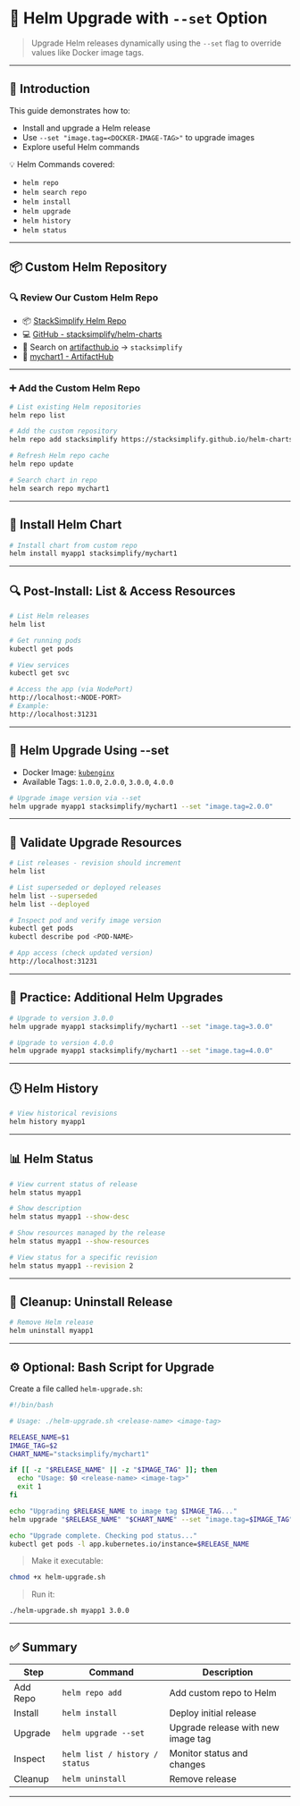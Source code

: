 # 🚀 Helm Upgrade with `--set` Option

> Upgrade Helm releases dynamically using the `--set` flag to override values like Docker image tags.

---

## 📘 Introduction

This guide demonstrates how to:

* Install and upgrade a Helm release
* Use `--set "image.tag=<DOCKER-IMAGE-TAG>"` to upgrade images
* Explore useful Helm commands

💡 Helm Commands covered:

* `helm repo`
* `helm search repo`
* `helm install`
* `helm upgrade`
* `helm history`
* `helm status`

---

## 📦 Custom Helm Repository

### 🔍 Review Our Custom Helm Repo

* 📦 [StackSimplify Helm Repo](https://stacksimplify.github.io/helm-charts/)
* 💻 [GitHub - stacksimplify/helm-charts](https://github.com/stacksimplify/helm-charts)
* 🔎 Search on [artifacthub.io](https://artifacthub.io) → `stacksimplify`
* 📜 [mychart1 - ArtifactHub](https://artifacthub.io/packages/helm/stacksimplify/mychart1)

---

### ➕ Add the Custom Helm Repo

```bash
# List existing Helm repositories
helm repo list

# Add the custom repository
helm repo add stacksimplify https://stacksimplify.github.io/helm-charts/

# Refresh Helm repo cache
helm repo update

# Search chart in repo
helm search repo mychart1
```

---

## 🚀 Install Helm Chart

```bash
# Install chart from custom repo
helm install myapp1 stacksimplify/mychart1
```

---

## 🔍 Post-Install: List & Access Resources

```bash
# List Helm releases
helm list

# Get running pods
kubectl get pods

# View services
kubectl get svc

# Access the app (via NodePort)
http://localhost:<NODE-PORT>
# Example:
http://localhost:31231
```

---

## 🔁 Helm Upgrade Using --set

* Docker Image: [`kubenginx`](https://github.com/users/stacksimplify/packages/container/package/kubenginx)
* Available Tags: `1.0.0`, `2.0.0`, `3.0.0`, `4.0.0`

```bash
# Upgrade image version via --set
helm upgrade myapp1 stacksimplify/mychart1 --set "image.tag=2.0.0"
```

---

## 🧾 Validate Upgrade Resources

```bash
# List releases - revision should increment
helm list

# List superseded or deployed releases
helm list --superseded
helm list --deployed

# Inspect pod and verify image version
kubectl get pods
kubectl describe pod <POD-NAME>

# App access (check updated version)
http://localhost:31231
```

---

## 🔁 Practice: Additional Helm Upgrades

```bash
# Upgrade to version 3.0.0
helm upgrade myapp1 stacksimplify/mychart1 --set "image.tag=3.0.0"

# Upgrade to version 4.0.0
helm upgrade myapp1 stacksimplify/mychart1 --set "image.tag=4.0.0"
```

---

## 🕓 Helm History

```bash
# View historical revisions
helm history myapp1
```

---

## 📊 Helm Status

```bash
# View current status of release
helm status myapp1

# Show description
helm status myapp1 --show-desc

# Show resources managed by the release
helm status myapp1 --show-resources

# View status for a specific revision
helm status myapp1 --revision 2
```

---

## 🧹 Cleanup: Uninstall Release

```bash
# Remove Helm release
helm uninstall myapp1
```

---

## ⚙️ Optional: Bash Script for Upgrade

Create a file called `helm-upgrade.sh`:

```bash
#!/bin/bash

# Usage: ./helm-upgrade.sh <release-name> <image-tag>

RELEASE_NAME=$1
IMAGE_TAG=$2
CHART_NAME="stacksimplify/mychart1"

if [[ -z "$RELEASE_NAME" || -z "$IMAGE_TAG" ]]; then
  echo "Usage: $0 <release-name> <image-tag>"
  exit 1
fi

echo "Upgrading $RELEASE_NAME to image tag $IMAGE_TAG..."
helm upgrade "$RELEASE_NAME" "$CHART_NAME" --set "image.tag=$IMAGE_TAG"

echo "Upgrade complete. Checking pod status..."
kubectl get pods -l app.kubernetes.io/instance=$RELEASE_NAME
```

> Make it executable:

```bash
chmod +x helm-upgrade.sh
```

> Run it:

```bash
./helm-upgrade.sh myapp1 3.0.0
```

---

## ✅ Summary

| Step     | Command                        | Description                        |
| -------- | ------------------------------ | ---------------------------------- |
| Add Repo | `helm repo add`                | Add custom repo to Helm            |
| Install  | `helm install`                 | Deploy initial release             |
| Upgrade  | `helm upgrade --set`           | Upgrade release with new image tag |
| Inspect  | `helm list / history / status` | Monitor status and changes         |
| Cleanup  | `helm uninstall`               | Remove release                     |

---